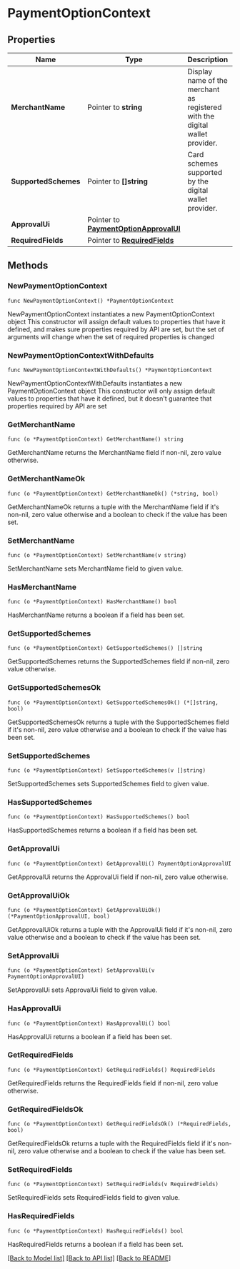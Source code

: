 # PaymentOptionContext

## Properties

Name | Type | Description | Notes
------------ | ------------- | ------------- | -------------
**MerchantName** | Pointer to **string** | Display name of the merchant as registered with the digital wallet provider. | [optional] 
**SupportedSchemes** | Pointer to **[]string** | Card schemes supported by the digital wallet provider. | [optional] 
**ApprovalUi** | Pointer to [**PaymentOptionApprovalUI**](PaymentOptionApprovalUI.md) |  | [optional] 
**RequiredFields** | Pointer to [**RequiredFields**](RequiredFields.md) |  | [optional] 

## Methods

### NewPaymentOptionContext

`func NewPaymentOptionContext() *PaymentOptionContext`

NewPaymentOptionContext instantiates a new PaymentOptionContext object
This constructor will assign default values to properties that have it defined,
and makes sure properties required by API are set, but the set of arguments
will change when the set of required properties is changed

### NewPaymentOptionContextWithDefaults

`func NewPaymentOptionContextWithDefaults() *PaymentOptionContext`

NewPaymentOptionContextWithDefaults instantiates a new PaymentOptionContext object
This constructor will only assign default values to properties that have it defined,
but it doesn't guarantee that properties required by API are set

### GetMerchantName

`func (o *PaymentOptionContext) GetMerchantName() string`

GetMerchantName returns the MerchantName field if non-nil, zero value otherwise.

### GetMerchantNameOk

`func (o *PaymentOptionContext) GetMerchantNameOk() (*string, bool)`

GetMerchantNameOk returns a tuple with the MerchantName field if it's non-nil, zero value otherwise
and a boolean to check if the value has been set.

### SetMerchantName

`func (o *PaymentOptionContext) SetMerchantName(v string)`

SetMerchantName sets MerchantName field to given value.

### HasMerchantName

`func (o *PaymentOptionContext) HasMerchantName() bool`

HasMerchantName returns a boolean if a field has been set.

### GetSupportedSchemes

`func (o *PaymentOptionContext) GetSupportedSchemes() []string`

GetSupportedSchemes returns the SupportedSchemes field if non-nil, zero value otherwise.

### GetSupportedSchemesOk

`func (o *PaymentOptionContext) GetSupportedSchemesOk() (*[]string, bool)`

GetSupportedSchemesOk returns a tuple with the SupportedSchemes field if it's non-nil, zero value otherwise
and a boolean to check if the value has been set.

### SetSupportedSchemes

`func (o *PaymentOptionContext) SetSupportedSchemes(v []string)`

SetSupportedSchemes sets SupportedSchemes field to given value.

### HasSupportedSchemes

`func (o *PaymentOptionContext) HasSupportedSchemes() bool`

HasSupportedSchemes returns a boolean if a field has been set.

### GetApprovalUi

`func (o *PaymentOptionContext) GetApprovalUi() PaymentOptionApprovalUI`

GetApprovalUi returns the ApprovalUi field if non-nil, zero value otherwise.

### GetApprovalUiOk

`func (o *PaymentOptionContext) GetApprovalUiOk() (*PaymentOptionApprovalUI, bool)`

GetApprovalUiOk returns a tuple with the ApprovalUi field if it's non-nil, zero value otherwise
and a boolean to check if the value has been set.

### SetApprovalUi

`func (o *PaymentOptionContext) SetApprovalUi(v PaymentOptionApprovalUI)`

SetApprovalUi sets ApprovalUi field to given value.

### HasApprovalUi

`func (o *PaymentOptionContext) HasApprovalUi() bool`

HasApprovalUi returns a boolean if a field has been set.

### GetRequiredFields

`func (o *PaymentOptionContext) GetRequiredFields() RequiredFields`

GetRequiredFields returns the RequiredFields field if non-nil, zero value otherwise.

### GetRequiredFieldsOk

`func (o *PaymentOptionContext) GetRequiredFieldsOk() (*RequiredFields, bool)`

GetRequiredFieldsOk returns a tuple with the RequiredFields field if it's non-nil, zero value otherwise
and a boolean to check if the value has been set.

### SetRequiredFields

`func (o *PaymentOptionContext) SetRequiredFields(v RequiredFields)`

SetRequiredFields sets RequiredFields field to given value.

### HasRequiredFields

`func (o *PaymentOptionContext) HasRequiredFields() bool`

HasRequiredFields returns a boolean if a field has been set.


[[Back to Model list]](../README.md#documentation-for-models) [[Back to API list]](../README.md#documentation-for-api-endpoints) [[Back to README]](../README.md)


